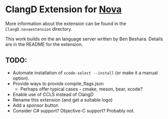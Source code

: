# ClangD Extension for [Nova][nova]

More information about the extension can be found in the
`ClangD.novaextension` directory.

This work builds on the an language server written by
Ben Beshara. Details are in the README for the extension.

## TODO:

- Automate installation of `xcode-select --install` (or make it a manual option).
- Provide ways to provide compile_flags.json
  - Perhaps offer typical cases - cmake, meson, bear, xcode?
- Enable use of CCLS instead of ClangD
- Rename this extension (and get a suitable logo)
- Add a sponsor button
- Consider C# support? Objective-C support? Probably not.

[nova]: https://nova.app "Nova website"
